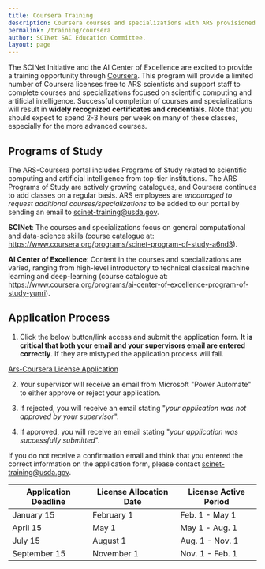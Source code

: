 ```yaml
---
title: Coursera Training
description: Coursera courses and specializations with ARS provisioned licenses
permalink: /training/coursera
author: SCINet SAC Education Committee.
layout: page
---
```


The SCINet Initiative and the AI Center of Excellence are excited to provide a training opportunity through [Coursera](coursera.org). This program will provide a limited number of Coursera licenses free to ARS scientists and support staff to complete courses and specializations focused on scientific computing and artificial intelligence. Successful completion of courses and specializations will result in **widely recognized certificates and credentials**. Note that you should expect to spend 2-3 hours per week on many of these classes, especially for the more advanced courses.

## Programs of Study

The ARS-Coursera portal includes Programs of Study related to scientific computing and artificial intelligence from top-tier institutions. The ARS Programs of Study are actively growing catalogues, and Coursera continues to add classes on a regular basis. ARS employees are *encouraged to request additional courses/specializations* to be added to our portal by sending an email to scinet-training@usda.gov.

**SCINet**: The courses and specializations focus on general computational and data-science skills (course catalogue at: https://www.coursera.org/programs/scinet-program-of-study-a6nd3).

**AI Center of Excellence**: Content in the courses and specializations are varied, ranging from high-level introductory to technical classical machine learning and deep-learning (course catalogue at: https://www.coursera.org/programs/ai-center-of-excellence-program-of-study-yunri).

## Application Process

  1. Click the below button/link access and submit the application form. **It is critical that both your email and your supervisors email are entered correctly**. If they are mistyped the application process will fail.

  <a href="https://forms.office.com/Pages/ResponsePage.aspx?id=5zZb7e4BvE6GfuA8-g1Gl37NLyOJUxpIsYVlLYOL1ABUMEQ1SUJORVJPNk1EVlNRSFRLUjhHR1BGVS4u" class="usa-button">Ars-Coursera License Application</a>
  
  2. Your supervisor will receive an email from Microsoft "Power Automate" to either approve or reject your application.
    
  3. If rejected, you will receive an email stating "*your application was not approved by your supervisor*".

  4. If approved, you will receive an email stating "*your application was successfully submitted*".

If you  do not receive a confirmation email and think that you entered the correct information on the application form, please contact scinet-training@usda.gov.

| Application Deadline | License Allocation Date | License Active Period |
|----------------------|-------------------------|-----------------------|
|January 15            |February 1               |Feb. 1 - May 1         |
|April 15              |May 1                    |May 1 - Aug. 1         |
|July 15               |August 1                 |Aug. 1 - Nov. 1        |
|September 15          |November 1               |Nov. 1 - Feb. 1        |